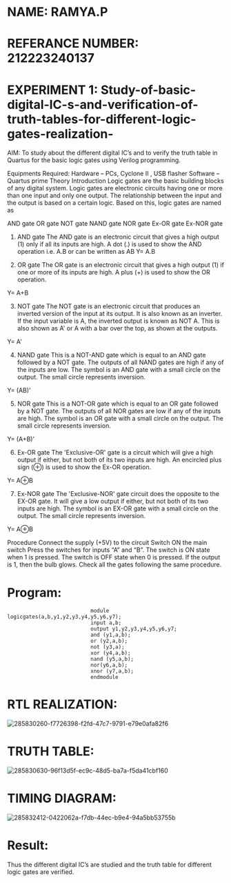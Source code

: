 # NAME: RAMYA.P
# REFERANCE NUMBER: 212223240137
# EXPERIMENT 1: Study-of-basic-digital-IC-s-and-verification-of-truth-tables-for-different-logic-gates-realization-
 AIM:
To study about the different digital IC’s and to verify the truth table in Quartus for the basic logic gates using Verilog programming.

Equipments Required:
Hardware – PCs, Cyclone II , USB flasher
Software – Quartus prime
Theory
Introduction
Logic gates are the basic building blocks of any digital system. Logic gates are electronic circuits having one or more than one input and only one output. The relationship between the input and the output is based on a certain logic. Based on this, logic gates are named as

AND gate
OR gate
NOT gate
NAND gate
NOR gate
Ex-OR gate
Ex-NOR gate
1) AND gate
The AND gate is an electronic circuit that gives a high output (1) only if all its inputs are high. A dot (.) is used to show the AND operation i.e. A.B or can be written as AB
Y= A.B

2) OR gate
The OR gate is an electronic circuit that gives a high output (1) if one or more of its inputs are high. A plus (+) is used to show the OR operation.

Y= A+B

3) NOT gate
The NOT gate is an electronic circuit that produces an inverted version of the input at its output. It is also known as an inverter. If the input variable is A, the inverted output is known as NOT A. This is also shown as A' or A with a bar over the top, as shown at the outputs.

Y= A'

4) NAND gate
This is a NOT-AND gate which is equal to an AND gate followed by a NOT gate. The outputs of all NAND gates are high if any of the inputs are low. The symbol is an AND gate with a small circle on the output. The small circle represents inversion.

Y= (AB)’

5) NOR gate
This is a NOT-OR gate which is equal to an OR gate followed by a NOT gate. The outputs of all NOR gates are low if any of the inputs are high. The symbol is an OR gate with a small circle on the output. The small circle represents inversion.

Y= (A+B)’

6) Ex-OR gate
The 'Exclusive-OR' gate is a circuit which will give a high output if either, but not both of its two inputs are high. An encircled plus sign (⊕) is used to show the Ex-OR operation.

Y= A⊕B

7) Ex-NOR gate
The 'Exclusive-NOR' gate circuit does the opposite to the EX-OR gate. It will give a low output if either, but not both of its two inputs are high. The symbol is an EX-OR gate with a small circle on the output. The small circle represents inversion.

Y= A⊕B

Procedure
Connect the supply (+5V) to the circuit
Switch ON the main switch
Press the switches for inputs “A” and “B”. The switch is ON state when 1 is pressed. The switch is OFF state when 0 is pressed.
If the output is 1, then the bulb glows.
Check all the gates following the same procedure.
# Program:
                               module logicgates(a,b,y1,y2,y3,y4,y5,y6,y7);
                               input a,b;
                               output y1,y2,y3,y4,y5,y6,y7;
                               and (y1,a,b);
                               or (y2,a,b);
                               not (y3,a);
                               xor (y4,a,b);
                               nand (y5,a,b);
                               nor(y6,a,b);
                               xnor (y7,a,b);
                               endmodule

# RTL REALIZATION:
![285830260-f7726398-f2fd-47c7-9791-e79e0afa82f6](https://github.com/23014107/Study-of-basic-digital-IC-s-and-verification-of-truth-tables-for-different-logic-gates-realization-/assets/151625620/ec8bb577-8ac0-4629-ae4d-89197e78be73)

# TRUTH TABLE:


![285830630-96f13d5f-ec9c-48d5-ba7a-f5da41cbf160](https://github.com/23014107/Study-of-basic-digital-IC-s-and-verification-of-truth-tables-for-different-logic-gates-realization-/assets/151625620/013269e0-8db4-44b1-8366-6b710efd5a8a)


# TIMING DIAGRAM:


![285832412-0422062a-f7db-44ec-b9e4-94a5bb53755b](https://github.com/23014107/Study-of-basic-digital-IC-s-and-verification-of-truth-tables-for-different-logic-gates-realization-/assets/151625620/77a0bcd9-f427-4711-873f-c6c15b526034)



# Result:
Thus the different digital IC’s are studied and the truth table for different logic gates are verified.

